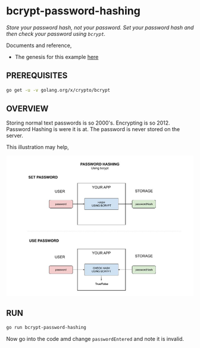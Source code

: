 # bcrypt-password-hashing

_Store your password hash, not your password.
Set your password hash and then check your password using `bcrypt`._

Documents and reference,

* The genesis for this example
  [here](https://gowebexamples.com/password-hashing/)

## PREREQUISITES

```bash
go get -u -v golang.org/x/crypto/bcrypt
```

## OVERVIEW

Storing normal text passwords is so 2000's.  Encrypting is so 2012.  
Password Hashing is were it is at.  The password is never stored
on the server.

This illustration may help,

![IMAGE - bcrypt-password-hashing - IMAGE](../../../docs/pics/bcrypt-password-hashing.jpg)

## RUN

```bash
go run bcrypt-password-hashing
```

Now go into the code amd change `passwordEntered` and note it is
invalid.
